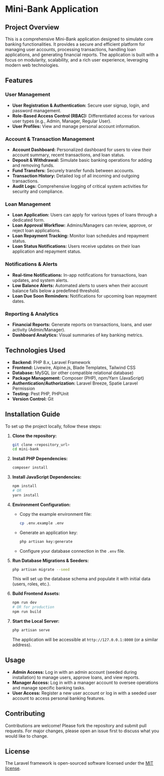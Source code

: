 # Mini-Bank Application

## Project Overview

This is a comprehensive Mini-Bank application designed to simulate core banking functionalities. It provides a secure and efficient platform for managing user accounts, processing transactions, handling loan applications, and generating financial reports. The application is built with a focus on modularity, scalability, and a rich user experience, leveraging modern web technologies.

## Features

### User Management
*   **User Registration & Authentication:** Secure user signup, login, and password management.
*   **Role-Based Access Control (RBAC):** Differentiated access for various user types (e.g., Admin, Manager, Regular User).
*   **User Profiles:** View and manage personal account information.

### Account & Transaction Management
*   **Account Dashboard:** Personalized dashboard for users to view their account summary, recent transactions, and loan status.
*   **Deposit & Withdrawal:** Simulate basic banking operations for adding and removing funds.
*   **Fund Transfers:** Securely transfer funds between accounts.
*   **Transaction History:** Detailed log of all incoming and outgoing transactions.
*   **Audit Logs:** Comprehensive logging of critical system activities for security and compliance.

### Loan Management
*   **Loan Application:** Users can apply for various types of loans through a dedicated form.
*   **Loan Approval Workflow:** Admins/Managers can review, approve, or reject loan applications.
*   **Loan Repayment Tracking:** Monitor loan schedules and repayment status.
*   **Loan Status Notifications:** Users receive updates on their loan application and repayment status.

### Notifications & Alerts
*   **Real-time Notifications:** In-app notifications for transactions, loan updates, and system alerts.
*   **Low Balance Alerts:** Automated alerts to users when their account balance falls below a predefined threshold.
*   **Loan Due Soon Reminders:** Notifications for upcoming loan repayment dates.

### Reporting & Analytics
*   **Financial Reports:** Generate reports on transactions, loans, and user activity (Admin/Manager).
*   **Dashboard Analytics:** Visual summaries of key banking metrics.

## Technologies Used

*   **Backend:** PHP 8.x, Laravel Framework
*   **Frontend:** Livewire, Alpine.js, Blade Templates, Tailwind CSS
*   **Database:** MySQL (or other compatible relational database)
*   **Package Management:** Composer (PHP), npm/Yarn (JavaScript)
*   **Authentication/Authorization:** Laravel Breeze, Spatie Laravel Permission
*   **Testing:** Pest PHP, PHPUnit
*   **Version Control:** Git

## Installation Guide

To set up the project locally, follow these steps:

1.  **Clone the repository:**
    ```bash
    git clone <repository_url>
    cd mini-bank
    ```

2.  **Install PHP Dependencies:**
    ```bash
    composer install
    ```

3.  **Install JavaScript Dependencies:**
    ```bash
    npm install
    # OR
    yarn install
    ```

4.  **Environment Configuration:**
    *   Copy the example environment file:
        ```bash
        cp .env.example .env
        ```
    *   Generate an application key:
        ```bash
        php artisan key:generate
        ```
    *   Configure your database connection in the `.env` file.

5.  **Run Database Migrations & Seeders:**
    ```bash
    php artisan migrate --seed
    ```
    This will set up the database schema and populate it with initial data (users, roles, etc.).

6.  **Build Frontend Assets:**
    ```bash
    npm run dev
    # OR for production
    npm run build
    ```

7.  **Start the Local Server:**
    ```bash
    php artisan serve
    ```

    The application will be accessible at `http://127.0.0.1:8000` (or a similar address).

## Usage

*   **Admin Access:** Log in with an admin account (seeded during installation) to manage users, approve loans, and view reports.
*   **Manager Access:** Log in with a manager account to oversee operations and manage specific banking tasks.
*   **User Access:** Register a new user account or log in with a seeded user account to access personal banking features.

## Contributing

Contributions are welcome! Please fork the repository and submit pull requests. For major changes, please open an issue first to discuss what you would like to change.

## License

The Laravel framework is open-sourced software licensed under the [MIT license](https://opensource.org/licenses/MIT).